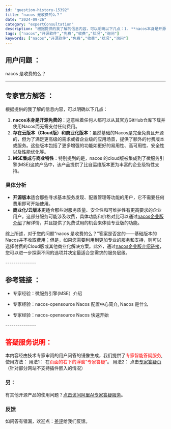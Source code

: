 ```yaml
---
id: "question-history-15392"
title: "nacos 是收费的么？"
date: "2024-09-26"
category: "expertConsultation"
description: "根据提供的我了解的信息内容，可以明确以下几点：1. **nacos本身是开源免费的**：这意味着任何人都可以从其官方GitHub仓库下载并使用Nacos而无需支付任何费用。2. **存在云版本（Cloud版）和商业化版本**：虽然基础的Nacos是完全免费且开源的，但为了满足更高级的需求或者企业级的"
tags: ["nacos","开源软件","免费","收费","状况","询问"]
keywords: ["nacos","开源软件","免费","收费","状况","询问"]
---
```


## 用户问题 ： 
 nacos 是收费的么？  

---------------
## 专家官方解答 ：

根据提供的我了解的信息内容，可以明确以下几点：

1. **nacos本身是开源免费的**：这意味着任何人都可以从其官方GitHub仓库下载并使用Nacos而无需支付任何费用。
2. **存在云版本（Cloud版）和商业化版本**：虽然基础的Nacos是完全免费且开源的，但为了满足更高级的需求或者企业级的应用场景，提供了额外的付费版本或服务。这些版本包括了更多增强的功能如更好的易用性、高可用性、安全性以及性能优化等。
3. **MSE集成与商业特性**：特别提到的是，nacos 的cloud版被集成到了微服务引擎(MSE)这款产品中，该产品提供了比自运维版本更为丰富的企业级特性支持。

### 具体分析

- **开源版本**适合那些寻求基本服务发现、配置管理等功能的用户，它不需要任何费用即可开始使用。
- **商业化/云版本**更适合那些对服务质量、安全性和可维护性有更高要求的企业用户。这部分服务可能涉及收费，具体功能和价格对比可以通过[nacos企业版介绍](https://nacos.io/cloud/?from=wuyi)了解详情，并且提供了免费试用的机会来体验专业版的功能。

综上所述，对于您的问题“nacos 是收费的么？”答案是否定的——基础版本的Nacos并不收取费用；但是，如果您需要利用到更加专业的服务和支持，则可以选择付费的Cloud版或其他商业化解决方案。此外，通过[nacos企业版介绍链接](https://nacos.io/cloud/?from=wuyi)，您可以进一步探索不同的选项并决定最适合您需求的服务层级。


<font color="#949494">---------------</font> 


## 参考链接 ：

* 专家经验：微服务引擎(MSE）介绍 
 
 * 专家经验：nacos-opensource Nacos 配置中心简介, Nacos 是什么 
 
 * 专家经验：nacos-opensource Nacos 快速开始 


 <font color="#949494">---------------</font> 
 


## <font color="#FF0000">答疑服务说明：</font> 

本内容经由技术专家审阅的用户问答的镜像生成，我们提供了<font color="#FF0000">专家智能答疑服务</font>,使用方法：
用法1： 在<font color="#FF0000">页面的右下的浮窗”专家答疑“</font>。
用法2： 点击[专家答疑页](https://answer.opensource.alibaba.com/docs/intro)（针对部分网站不支持插件嵌入的情况）
### 另：


有其他开源产品的使用问题？[点击访问阿里AI专家答疑服务](https://answer.opensource.alibaba.com/docs/intro)。
### 反馈
如问答有错漏，欢迎点：[差评](https://ai.nacos.io/user/feedbackByEnhancerGradePOJOID?enhancerGradePOJOId=17176)给我们反馈。
